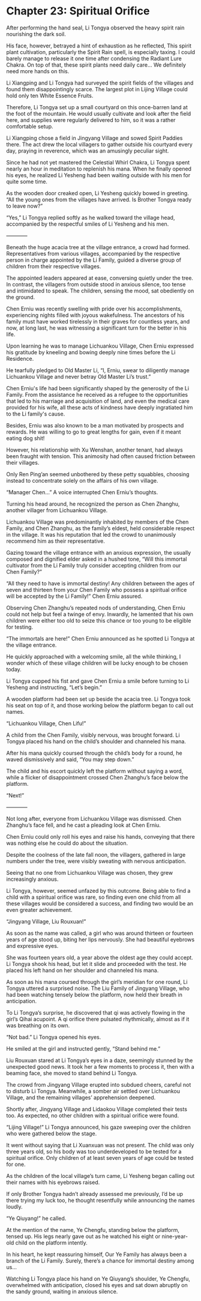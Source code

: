 # Chapter 23: Spiritual Orifice

After performing the hand seal, Li Tongya observed the heavy spirit rain nourishing the dark soil.

His face, however, betrayed a hint of exhaustion as he reflected, This spirit plant cultivation, particularly the Spirit Rain spell, is especially taxing. I could barely manage to release it one time after condensing the Radiant Lure Chakra. On top of that, these spirit plants need daily care... We definitely need more hands on this.

Li Xiangping and Li Tongya had surveyed the spirit fields of the villages and found them disappointingly scarce. The largest plot in Lijing Village could hold only ten White Essence Fruits.

Therefore, Li Tongya set up a small courtyard on this once-barren land at the foot of the mountain. He would usually cultivate and look after the field here, and supplies were regularly delivered to him, so it was a rather comfortable setup.

Li Xiangping chose a field in Jingyang Village and sowed Spirit Paddies there. The act drew the local villagers to gather outside his courtyard every day, praying in reverence, which was an amusingly peculiar sight.

Since he had not yet mastered the Celestial Whirl Chakra, Li Tongya spent nearly an hour in meditation to replenish his mana. When he finally opened his eyes, he realized Li Yesheng had been waiting outside with his men for quite some time.

As the wooden door creaked open, Li Yesheng quickly bowed in greeting. “All the young ones from the villages have arrived. Is Brother Tongya ready to leave now?”

“Yes,” Li Tongya replied softly as he walked toward the village head, accompanied by the respectful smiles of Li Yesheng and his men.

————

Beneath the huge acacia tree at the village entrance, a crowd had formed. Representatives from various villages, accompanied by the respective person in charge appointed by the Li Family, guided a diverse group of children from their respective villages.

The appointed leaders appeared at ease, conversing quietly under the tree. In contrast, the villagers from outside stood in anxious silence, too tense and intimidated to speak. The children, sensing the mood, sat obediently on the ground.

Chen Erniu was recently swelling with pride over his accomplishments, experiencing nights filled with joyous wakefulness. The ancestors of his family must have worked tirelessly in their graves for countless years, and now, at long last, he was witnessing a significant turn for the better in his life.

Upon learning he was to manage Lichuankou Village, Chen Erniu expressed his gratitude by kneeling and bowing deeply nine times before the Li Residence.

He tearfully pledged to Old Master Li, “I, Erniu, swear to diligently manage Lichuankou Village and never betray Old Master Li’s trust.”

Chen Erniu's life had been significantly shaped by the generosity of the Li Family. From the assistance he received as a refugee to the opportunities that led to his marriage and acquisition of land, and even the medical care provided for his wife, all these acts of kindness have deeply ingratiated him to the Li family's cause.

Besides, Erniu was also known to be a man motivated by prospects and rewards. He was willing to go to great lengths for gain, even if it meant eating dog shit!

However, his relationship with Xu Wenshan, another tenant, had always been fraught with tension. This animosity had often caused friction between their villages.

Only Ren Ping’an seemed unbothered by these petty squabbles, choosing instead to concentrate solely on the affairs of his own village.

“Manager Chen...” A voice interrupted Chen Erniu’s thoughts.

Turning his head around, he recognized the person as Chen Zhanghu, another villager from Lichuankou Village.

Lichuankou Village was predominantly inhabited by members of the Chen Family, and Chen Zhanghu, as the family’s eldest, held considerable respect in the village. It was his reputation that led the crowd to unanimously recommend him as their representative.

Gazing toward the village entrance with an anxious expression, the usually composed and dignified elder asked in a hushed tone, “Will this immortal cultivator from the Li Family truly consider accepting children from our Chen Family?”

“All they need to have is immortal destiny! Any children between the ages of seven and thirteen from your Chen Family who possess a spiritual orifice will be accepted by the Li Family!” Chen Erniu assured.

Observing Chen Zhanghu’s repeated nods of understanding, Chen Erniu could not help but feel a twinge of envy. Inwardly, he lamented that his own children were either too old to seize this chance or too young to be eligible for testing.

“The immortals are here!” Chen Erniu announced as he spotted Li Tongya at the village entrance.

He quickly approached with a welcoming smile, all the while thinking, I wonder which of these village children will be lucky enough to be chosen today.

Li Tongya cupped his fist and gave Chen Erniu a smile before turning to Li Yesheng and instructing, “Let’s begin.”

A wooden platform had been set up beside the acacia tree. Li Tongya took his seat on top of it, and those working below the platform began to call out names.

“Lichuankou Village, Chen Lifu!”

A child from the Chen Family, visibly nervous, was brought forward. Li Tongya placed his hand on the child’s shoulder and channeled his mana.

After his mana quickly coursed through the child’s body for a round, he waved dismissively and said, “You may step down.”

The child and his escort quickly left the platform without saying a word, while a flicker of disappointment crossed Chen Zhanghu’s face below the platform.

“Next!”

————

Not long after, everyone from Lichuankou Village was dismissed. Chen Zhanghu’s face fell, and he cast a pleading look at Chen Erniu.

Chen Erniu could only roll his eyes and raise his hands, conveying that there was nothing else he could do about the situation.

Despite the coolness of the late fall noon, the villagers, gathered in large numbers under the tree, were visibly sweating with nervous anticipation.

Seeing that no one from Lichuankou Village was chosen, they grew increasingly anxious.

Li Tongya, however, seemed unfazed by this outcome. Being able to find a child with a spiritual orifice was rare, so finding even one child from all these villages would be considered a success, and finding two would be an even greater achievement.

“Jingyang Village, Liu Rouxuan!”

As soon as the name was called, a girl who was around thirteen or fourteen years of age stood up, biting her lips nervously. She had beautiful eyebrows and expressive eyes.

She was fourteen years old, a year above the oldest age they could accept. Li Tongya shook his head, but let it slide and proceeded with the test. He placed his left hand on her shoulder and channeled his mana.

As soon as his mana coursed through the girl’s meridian for one round, Li Tongya uttered a surprised noise. The Liu Family of Jingyang Village, who had been watching tensely below the platform, now held their breath in anticipation.

To Li Tongya’s surprise, he discovered that qi was actively flowing in the girl’s Qihai acupoint. A qi orifice there pulsated rhythmically, almost as if it was breathing on its own.

“Not bad.” Li Tongya opened his eyes.

He smiled at the girl and instructed gently, “Stand behind me.”

Liu Rouxuan stared at Li Tongya’s eyes in a daze, seemingly stunned by the unexpected good news. It took her a few moments to process it, then with a beaming face, she moved to stand behind Li Tongya.

The crowd from Jingyang Village erupted into subdued cheers, careful not to disturb Li Tongya. Meanwhile, a somber air settled over Lichuankou Village, and the remaining villages’ apprehension deepened.

Shortly after, Jingyang Village and Lidaokou Village completed their tests too. As expected, no other children with a spiritual orifice were found.

“Lijing Village!” Li Tongya announced, his gaze sweeping over the children who were gathered below the stage.

It went without saying that Li Xuanxuan was not present. The child was only three years old, so his body was too underdeveloped to be tested for a spiritual orifice. Only children of at least seven years of age could be tested for one.

As the children of the local village’s turn came, Li Yesheng began calling out their names with his eyebrows raised.

If only Brother Tongya hadn’t already assessed me previously, I’d be up there trying my luck too, he thought resentfully while announcing the names loudly.

“Ye Qiuyang!” he called.

At the mention of the name, Ye Chengfu, standing below the platform, tensed up. His legs nearly gave out as he watched his eight or nine-year-old child on the platform intently.

In his heart, he kept reassuring himself, Our Ye Family has always been a branch of the Li Family. Surely, there’s a chance for immortal destiny among us...

Watching Li Tongya place his hand on Ye Qiuyang’s shoulder, Ye Chengfu, overwhelmed with anticipation, closed his eyes and sat down abruptly on the sandy ground, waiting in anxious silence.
